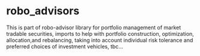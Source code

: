 # robo_advisors

This is part of robo-advisor library for portfolio management of market tradable securities,
imports to help with portfolio construction, optimization, allocation,and rebalancing,
taking into account individual risk tolerance and preferred choices of investment vehicles, tbc...

